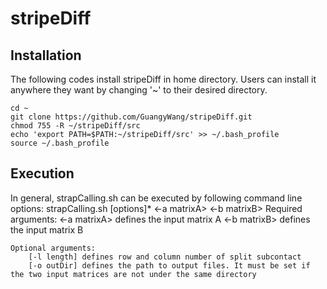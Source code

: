 # stripeDiff

## Installation
The following codes install stripeDiff in home directory. Users can install it anywhere they want by changing '~' to their desired directory.

    cd ~
    git clone https://github.com/GuangyWang/stripeDiff.git
    chmod 755 -R ~/stripeDiff/src
    echo 'export PATH=$PATH:~/stripeDiff/src' >> ~/.bash_profile
    source ~/.bash_profile

Execution
----------
In general, strapCalling.sh can be executed by following command line options:
    strapCalling.sh [options]* <-a matrixA> <-b matrixB>
    Required arguments:
        <-a matrixA> defines the input matrix A
        <-b matrixB> defines the input matrix B
        
    Optional arguments:
        [-l length] defines row and column number of split subcontact
        [-o outDir] defines the path to output files. It must be set if the two input matrices are not under the same directory



